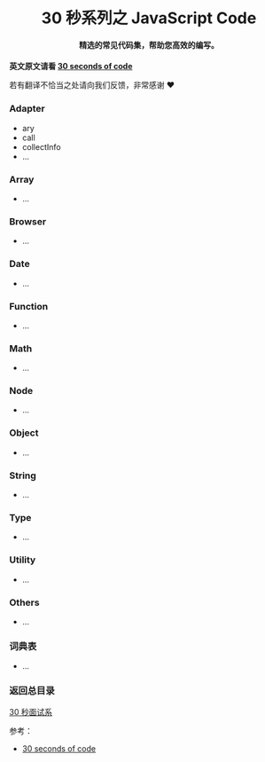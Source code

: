 <h1 align="center">
  30 秒系列之 JavaScript Code
</h1>

<h4 align="center">精选的常见代码集，帮助您高效的编写。</h4>

**英文原文请看 [30 seconds of code](https://30secondsofcode.org/)**

若有翻译不恰当之处请向我们反馈，非常感谢 :heart:

### Adapter

* ary
* call
* collectInfo
* ...

### Array

* ...

### Browser

* ...

### Date

* ...

### Function

* ...

### Math

* ...

### Node

* ...

### Object

* ...

### String

* ...

### Type

* ...

### Utility

* ...

### Others

* ...

### 词典表

* ...

### 返回总目录

[30 秒面试系](https://github.com/b3log/30-seconds-of-interviews-zh_CN)

参考：

* [30 seconds of code](https://30secondsofcode.org/)
